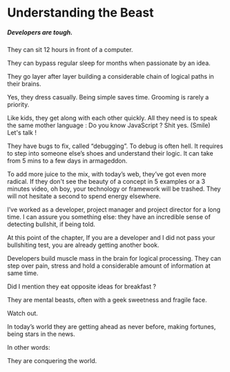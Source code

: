 # Understanding the Beast

##### Developers are tough.

They can sit 12 hours in front of a computer. 

They can bypass regular sleep for months when passionate by an idea. 

They go layer after layer building a considerable chain of logical paths in their brains. 

Yes, they dress casually. Being simple saves time. Grooming is rarely a priority. 

Like kids, they get along with each other quickly. All they need is to speak the same mother language : Do you know JavaScript ? Shit yes. (Smile) Let's talk !  

They have bugs to fix, called “debugging”. To debug is often hell. It requires to step into someone else’s shoes and understand their logic. It can take from 5 mins to a few days in armageddon. 

To add more juice to the mix, with today’s web,  they’ve got even more radical. If they don't see the beauty of a concept in 5 examples or a 3 minutes video, oh boy, your technology or framework will be trashed. They will not hesitate a second to spend energy elsewhere. 

I’ve worked as a developer, project manager and project director for a long time. I can assure you something else: they have an incredible sense of detecting bullshit, if being told. 

At this point of the chapter, If you are a developer and I did not pass your bullshiting test, you are already getting another book.  

Developers build muscle mass in the brain for logical processing. They can step over pain, stress and hold a considerable amount of information at same time. 

Did I mention they eat opposite ideas for breakfast ? 

They are mental beasts, often with a geek sweetness and fragile face. 

Watch out. 

In today’s world they are getting ahead as never before, making fortunes, being stars in the news. 

In other words: 

They are conquering the world. 











